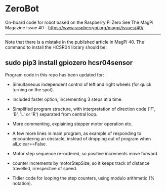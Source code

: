 # ZeroBot
On-board code for robot based on the Raspberry Pi Zero
See The MagPi Magazine Issue 40 - https://www.raspberrypi.org/magpi/issues/40/

------------------------------------------------------------------
Note that there is a mistake in the published article in MagPi 40.
The command to install the HCSR04 library should be:

sudo pip3 install gpiozero hcsr04sensor
------------------------------------------------------------------



Program code in this repo has been updated for:

- Simultaneous independent control of left and right wheels (for quick turning on the spot).

- Included faster option, incrementing 3 steps at a time.

- Simplified program structure, with interpretation of direction code ('F', 'B', 'L' or 'R')
separated from central loop.

- More commenting, explaining stepper motor operation etc.

- A few more lines in main program, as example of responding to encountering an obstacle, instead of dropping out of program when all_clear==False.

- Motor step sequence re-ordered, so positive increments move forward.

- counter increments by motorStepSize, so it keeps track of distance travelled, irrespective of speed.

- Tidier code for looping the step counters, using modulo arithmetic (% notation).
